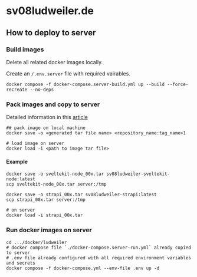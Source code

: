 # sv08ludweiler.de

## How to deploy to server

### Build images

Delete all related docker images locally.

Create an `/.env.server` file with required vairables.

```shell
docker compose -f docker-compose.server-build.yml up --build --force-recreate --no-deps
```

### Pack images and copy to server

Detailed information in this [article](https://www.linkedin.com/pulse/how-copy-docker-image-from-one-machine-another-abhishek-rana/)

```shell
## pack image on local machine
docker save -o <generated tar file name> <repository_name:tag_name>1

# load image on server
docker load -i <path to image tar file>
```

#### Example

```shell
docker save -o sveltekit-node_00x.tar sv08ludweiler-sveltekit-node:latest
scp sveltekit-node_00x.tar server:/tmp

docker save -o strapi_00x.tar sv08ludweiler-strapi:latest
scp strapi_00x.tar server:/tmp

# on server
docker load -i strapi_00x.tar
```

### Run docker images on server

```shell
cd .../docker/ludweiler
# docker compose file `./docker-compose.server-run.yml` already copied to server
# .env file already configured with all required environment variables and secrets
docker compose -f docker-compose.yml --env-file .env up -d
```
